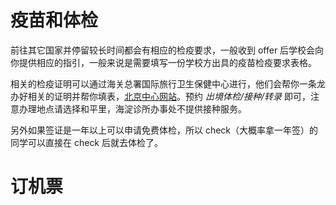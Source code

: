 # 疫苗和体检

前往其它国家并停留较长时间都会有相应的检疫要求，一般收到 offer 后学校会向你提供相应的指引，一般来说是需要填写一份学校方出具的疫苗检疫要求表格。

相关的检疫证明可以通过海关总署国际旅行卫生保健中心进行，他们会帮你一条龙办好相关的证明并帮你填表，[北京中心网站](http://www.beijingithc.org.cn/)。预约 *出境体检/接种/转录* 即可，注意办理地点请选择和平里，海淀诊所办事处不提供接种服务。

另外如果签证是一年以上可以申请免费体检，所以 check（大概率拿一年签）的同学可以直接在 check 后就去体检了。

# 订机票
